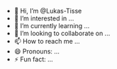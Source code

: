 - 👋 Hi, I’m @Lukas-Tisse
- 👀 I’m interested in ...
- 🌱 I’m currently learning ...
- 💞️ I’m looking to collaborate on ...
- 📫 How to reach me ...
- 😄 Pronouns: ...
- ⚡ Fun fact: ...

<!---
Lukas-Tisse/Lukas-Tisse is a ✨ special ✨ repository because its `README.md` (this file) appears on your GitHub profile.
You can click the Preview link to take a look at your changes.
--->
